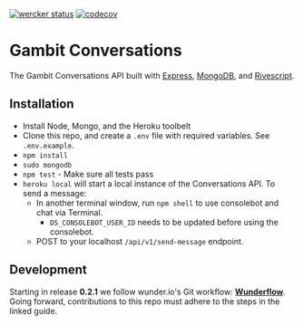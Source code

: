 [![wercker status](https://app.wercker.com/status/88e7574ecfa61c969df7bee4e035a7ad/s/master "wercker status")](https://app.wercker.com/project/byKey/88e7574ecfa61c969df7bee4e035a7ad) [![codecov](https://codecov.io/gh/DoSomething/gambit-conversations/branch/master/graph/badge.svg)](https://codecov.io/gh/DoSomething/gambit-conversations)

# Gambit Conversations

The Gambit Conversations API built with [Express](https://expressjs.com/), [MongoDB](https://www.mongodb.com/), and [Rivescript](https://www.rivescript.com/).

## Installation

* Install Node, Mongo, and the Heroku toolbelt
* Clone this repo, and create a `.env` file with required variables. See `.env.example`.
* `npm install`
* `sudo mongodb`
* `npm test` - Make sure all tests pass
* `heroku local` will start a local instance of the Conversations API. To send a message:
    * In another terminal window, run `npm shell` to use consolebot and chat via Terminal.
      * `DS_CONSOLEBOT_USER_ID` needs to be updated before using the consolebot.
    * POST to your localhost `/api/v1/send-message` endpoint.

## Development
Starting in release **0.2.1** we follow wunder.io's Git workflow:  **[Wunderflow](http://wunderflow.wunder.io/)**. Going forward, contributions to this repo must adhere to the steps in the linked guide.
